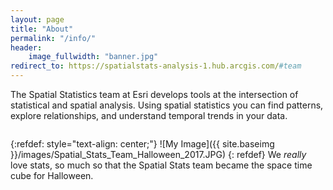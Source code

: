 ```yaml
---
layout: page
title: "About"
permalink: "/info/"
header:
    image_fullwidth: "banner.jpg"
redirect_to: https://spatialstats-analysis-1.hub.arcgis.com/#team
---
```

The Spatial Statistics team at Esri develops tools at the intersection of statistical and spatial analysis. Using spatial statistics you can find patterns, explore relationships, and understand temporal trends in your data. 


<div class="small-12 large-8 columns" markdown="1" top="0" style="margin: auto 0">

<!-- <img src="/images/Spatial_Stats_Team_Halloween_2017.JPG" alt="The Spatial Stats team dressing up as a space time cube for Halloween"/> -->



</div>

{:refdef: style="text-align: center;"}
![My Image]({{ site.baseimg }}/images/Spatial_Stats_Team_Halloween_2017.JPG)
{: refdef}
We *really* love stats, so much so that the Spatial Stats team became the space time cube for Halloween.
